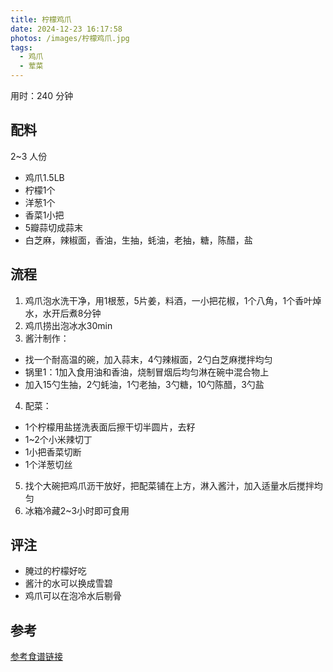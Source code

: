 ```yaml
---
title: 柠檬鸡爪
date: 2024-12-23 16:17:58
photos: /images/柠檬鸡爪.jpg
tags:
  - 鸡爪
  - 荤菜
---
```


用时：240 分钟

## 配料

2~3 人份

- 鸡爪1.5LB
- 柠檬1个
- 洋葱1个
- 香菜1小把
- 5瓣蒜切成蒜末
- 白芝麻，辣椒面，香油，生抽，蚝油，老抽，糖，陈醋，盐

<!--more-->

## 流程

1. 鸡爪泡水洗干净，用1根葱，5片姜，料酒，一小把花椒，1个八角，1个香叶焯水，水开后煮8分钟
2. 鸡爪捞出泡冰水30min
3. 酱汁制作：
  - 找一个耐高温的碗，加入蒜末，4勺辣椒面，2勺白芝麻搅拌均匀
  - 锅里1：1加入食用油和香油，烧制冒烟后均匀淋在碗中混合物上
  - 加入15勺生抽，2勺蚝油，1勺老抽，3勺糖，10勺陈醋，3勺盐
4. 配菜：
  - 1个柠檬用盐搓洗表面后擦干切半圆片，去籽
  - 1~2个小米辣切丁
  - 1小把香菜切断
  - 1个洋葱切丝
5. 找个大碗把鸡爪沥干放好，把配菜铺在上方，淋入酱汁，加入适量水后搅拌均匀
6. 冰箱冷藏2~3小时即可食用

## 评注

- 腌过的柠檬好吃
- 酱汁的水可以换成雪碧
- 鸡爪可以在泡冷水后剔骨

## 参考

[参考食谱链接](http://xhslink.com/a/xrMO3NnM2vf2 "打开参考链接")
